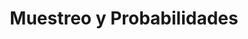 ---
title: Muestreo y Probabilidades
name: cursoestadisticabasica
type: app
description: 
    es: Cálculo de Probabilidades básico y de distribuciones.
    en: Basic probability and distribution calculations.
platforms: android
price: free
version: 1.1
image: cursoestadisticabasica.png
playstore_url: https://play.google.com/store/apps/details?id=com.marcosmiranda.cursoestadisticabasica
---